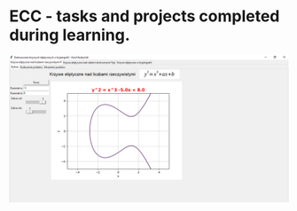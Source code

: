 # ECC - tasks and projects completed during learning.

![Preview](https://github.com/budzynskikarol/ECC/blob/master/Images/ECC_1.PNG)


